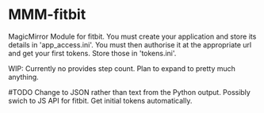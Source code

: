 # MMM-fitbit
MagicMirror Module for fitbit. You must create your application and store its details in 'app_access.ini'. You must then authorise it at the appropriate url and get your first tokens. Store those in 'tokens.ini'.

WIP: Currently no provides step count. Plan to expand to pretty much anything.

#TODO
Change to JSON rather than text from the Python output.
Possibly swich to JS API for fitbit.
Get initial tokens automatically.
